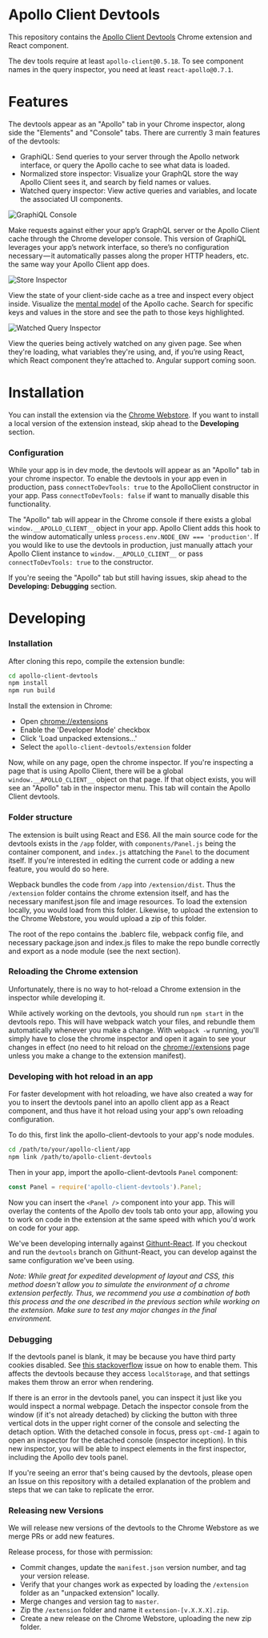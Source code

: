 Apollo Client Devtools
===

This repository contains the [Apollo Client Devtools](https://chrome.google.com/webstore/detail/apollo-client-developer-t/jdkknkkbebbapilgoeccciglkfbmbnfm) Chrome extension and React component.

The dev tools require at least `apollo-client@0.5.18`. To see component names in the query inspector, you need at least `react-apollo@0.7.1`.

Features
===

The devtools appear as an "Apollo" tab in your Chrome inspector, along side the "Elements" and "Console" tabs. There are currently 3 main features of the devtools:

 * GraphiQL: Send queries to your server through the Apollo network interface, or query the Apollo cache to see what data is loaded.
 * Normalized store inspector: Visualize your GraphQL store the way Apollo Client sees it, and search by field names or values.
 * Watched query inspector: View active queries and variables, and locate the associated UI components.

![GraphiQL Console](/imgs/apollo-devtools-graphiql.png)

Make requests against either your app’s GraphQL server or the Apollo Client cache through the Chrome developer console. This version of GraphiQL leverages your app’s network interface, so there’s no configuration necessary — it automatically passes along the proper HTTP headers, etc. the same way your Apollo Client app does.

![Store Inspector](/imgs/apollo-devtools-store.png)

View the state of your client-side cache as a tree and inspect every object inside. Visualize the [mental model](https://dev-blog.apollodata.com/the-concepts-of-graphql-bc68bd819be3) of the Apollo cache. Search for specific keys and values in the store and see the path to those keys highlighted.

![Watched Query Inspector](/imgs/apollo-devtools-queries.png)

View the queries being actively watched on any given page. See when they're loading, what variables they're using, and, if you’re using React, which React component they’re attached to. Angular support coming soon.

Installation
===

You can install the extension via the [Chrome Webstore](https://chrome.google.com/webstore/detail/apollo-client-developer-t/jdkknkkbebbapilgoeccciglkfbmbnfm).
If you want to install a local version of the extension instead, skip ahead to the __Developing__ section.

### Configuration

While your app is in dev mode, the devtools will appear as an "Apollo" tab in your chrome inspector. To enable the devtools in your app even in production, pass `connectToDevTools: true` to the ApolloClient constructor in your app.  Pass `connectToDevTools: false` if want to manually disable this functionality.

The "Apollo" tab will appear in the Chrome console if there exists a global `window.__APOLLO_CLIENT__` object in your app. Apollo Client adds this hook to the window automatically unless `process.env.NODE_ENV === 'production'`. If you would like to use the devtools in production, just manually attach your Apollo Client instance to `window.__APOLLO_CLIENT__` or pass `connectToDevTools: true` to the constructor.

If you're seeing the "Apollo" tab but still having issues, skip ahead to the __Developing: Debugging__ section.

Developing
===

### Installation

After cloning this repo, compile the extension bundle:

```bash
cd apollo-client-devtools
npm install
npm run build
```

Install the extension in Chrome:

 * Open [chrome://extensions](chrome://extensions)
 * Enable the 'Developer Mode' checkbox
 * Click 'Load unpacked extensions...'
 * Select the `apollo-client-devtools/extension` folder

Now, while on any page, open the chrome inspector. If you're inspecting a page that is using Apollo Client, there will be a global `window.__APOLLO_CLIENT__` object on that page. If that object exists, you will see an "Apollo" tab in the inspector menu. This tab will contain the Apollo Client devtools.

### Folder structure

The extension is built using React and ES6. All the main source code for the devtools exists in the `/app`
folder, with `components/Panel.js` being the container component, and `index.js` attatching the
`Panel` to the document itself. If you're interested in editing the current code or adding a new feature,
you would do so here.

Wepback bundles the code from `/app` into `/extension/dist`. Thus the `/extension` folder contains
the chrome extension itself, and has the necessary manifest.json file and image resources. To load the
extension locally, you would load from this folder. Likewise, to upload the extension to the Chrome Webstore,
you would upload a zip of this folder.

The root of the repo contains the .bablerc file, webpack config file, and necessary package.json and
index.js files to make the repo bundle correctly and export as a node module (see the next section).

### Reloading the Chrome extension

Unfortunately, there is no way to hot-reload a Chrome extension in the inspector while developing it.

While actively working on the devtools, you should run `npm start` in the devtools repo. This will have webpack watch your files, and rebundle them automatically whenever you make a change. With `webpack -w` running, you'll simply have to close the chrome inspector and open it again to see your changes in effect (no need to hit reload on the [chrome://extensions](chrome://extensions) page unless you make a change to the extension manifest).

### Developing with hot reload in an app

For faster development with hot reloading, we have also created a way for you to insert the devtools panel into an apollo client app as a React component, and thus have it hot reload using your app's own reloading configuration.

To do this, first link the apollo-client-devtools to your app's node modules.

```bash
cd /path/to/your/apollo-client/app
npm link /path/to/apollo-client-devtools
```

Then in your app, import the apollo-client-devtools `Panel` component:

```js
const Panel = require('apollo-client-devtools').Panel;
```

Now you can insert the `<Panel />` component into your app. This will overlay the contents of the Apollo dev tools tab onto your app, allowing you to work on code in the extension at the same speed with which you'd work on code for your app.

We've been developing internally against [Githunt-React](https://github.com/apollostack/GitHunt-React). If you checkout and run the `devtools` branch on Githunt-React, you can develop against the same configuration we've been using.

*Note: While great for expedited development of layout and CSS, this method doesn't allow you to simulate the environment of a chrome extension perfectly. Thus, we recommend you use a combination of both this process and the one described in the previous section while working on the extension. Make sure to test any major changes in the final environment.*

### Debugging

If the devtools panel is blank, it may be because you have third party cookies disabled. See [this stackoverflow](https://stackoverflow.com/questions/30481516/iframe-in-chrome-error-failted-to-read-localstorage-from-window-access-den) issue on how to enable them. This affects the devtools because they access `localStorage`, and that settings makes them throw an error when rendering.

If there is an error in the devtools panel, you can inspect it just like you would inspect a normal webpage. Detach the inspector console from the window (if it's not already detached) by clicking the button with three vertical dots in the upper right corner of the console and selecting the detach option. With the detached console in focus, press `opt-cmd-I` again to open an inspector
for the detached console (inspector inception). In this new inspector, you will be able to inspect elements in the first inspector, including the Apollo dev tools panel.

If you're seeing an error that's being caused by the devtools, please open an Issue on this repository with a detailed explanation of the problem and steps that we can take to replicate the error.

### Releasing new Versions

We will release new versions of the devtools to the Chrome Webstore as we merge PRs or add new features.

Release process, for those with permission:

 * Commit changes, update the `manifest.json` version number, and tag your version release.
 * Verify that your changes work as expected by loading the `/extension` folder as an "unpacked extension" locally.
 * Merge changes and version tag to `master`.
 * Zip the `/extension` folder and name it `extension-[v.X.X.X].zip`.
 * Create a new release on the Chrome Webstore, uploading the new zip folder.

